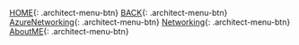 [HOME](/){: .architect-menu-btn}
[BACK](/..){: .architect-menu-btn}
[AzureNetworking](/AzureNetworking/AzureNetworking.html){: .architect-menu-btn}
[Networking](/Networking/Networking.md){: .architect-menu-btn}
[AboutME](/Aboutme.md){: .architect-menu-btn}

